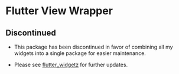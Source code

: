 # Flutter View Wrapper

## Discontinued

- This package has been discontinued in favor of combining all my widgets into a single package for easier maintenance.

- Please see [flutter_widgetz](https://pub.dev/packages/flutter_widgetz) for further updates.
